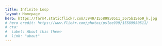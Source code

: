 ```yaml
---
title: Infinite Loop
layout: Homepage
hero: https://farm4.staticflickr.com/3949/15589950511_3675b15e59_k.jpg
# hero credit: https://www.flickr.com/photos/pslee999/15589950511/
# cta:
#  label: About this theme
#  link: "about"
---
```

